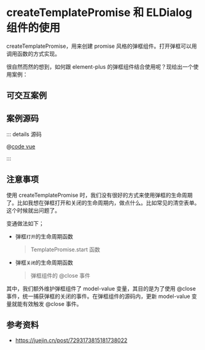 <script setup>
/**
 * 在vuepress内，不能使用相对路径实现导入的 要用别名
 *  
 * - https://theme-hope.vuejs.press/zh/guide/component/sfc.html#导入文件
 */
// import DemoTemplatePromiseAndElDialog from "@docs/vueuse/TemplatePromise-and-ElDialog/demo-TemplatePromise-and-ElDialog.vue";
</script>

# createTemplatePromise 和 ELDialog 组件的使用

createTemplatePromise，用来创建 promise 风格的弹框组件。打开弹框可以用调用函数的方式实现。

很自然而然的想到，如何跟 element-plus 的弹框组件结合使用呢？现给出一个使用案例：

## 可交互案例

<!-- 以vuepress全局注册方式使用的vue组件 -->
<!-- <demo-TemplatePromise-and-ElDialog /> -->

<!-- 以局部导入的方式注册的vue组件 -->

<demo vue="./demo-TemplatePromise-and-ElDialog.vue" />
<!-- <ClientOnly>
	<DemoTemplatePromiseAndElDialog />
</ClientOnly> -->

## 案例源码

::: details 源码

@[code vue](./demo-TemplatePromise-and-ElDialog.vue)

:::

## 注意事项

使用 createTemplatePromise 时，我们没有很好的方式来使用弹框的生命周期了。比如我想在弹框打开和关闭的生命周期内，做点什么。比如常见的清空表单。这个时候就出问题了。

变通做法如下；

- 弹框`打开`的生命周期函数

  > TemplatePromise.start 函数

- 弹框`关闭`的生命周期函数

  > 弹框组件的 @close 事件

其中，我们额外维护弹框组件了 model-value 变量，其目的是为了使用 @close 事件，统一捕获弹框的关闭的事件。在弹框组件的源码内，更新 model-value 变量就能有效触发 @close 事件。

## 参考资料

- https://juejin.cn/post/7293173815181738022
